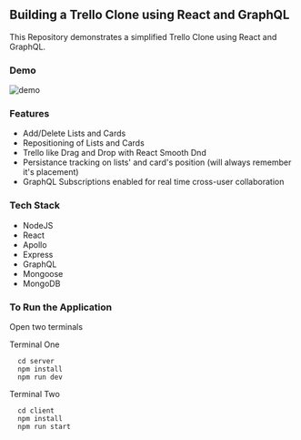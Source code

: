 ## Building a Trello Clone using React and GraphQL

This Repository demonstrates a simplified Trello Clone using React and GraphQL.

### Demo

![demo](demo.gif)

### Features

- Add/Delete Lists and Cards
- Repositioning of Lists and Cards
- Trello like Drag and Drop with React Smooth Dnd
- Persistance tracking on lists' and card's position (will always remember it's placement)
- GraphQL Subscriptions enabled for real time cross-user collaboration

### Tech Stack

- NodeJS
- React
- Apollo
- Express
- GraphQL
- Mongoose
- MongoDB

### To Run the Application

Open two terminals

Terminal One

```
  cd server
  npm install
  npm run dev
```

Terminal Two

```
  cd client
  npm install
  npm run start
```

